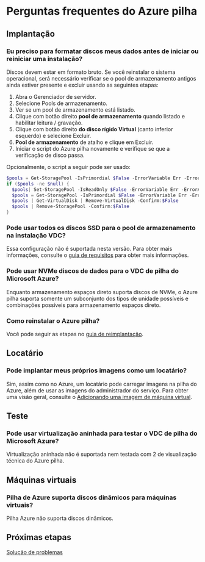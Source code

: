 <properties
    pageTitle="Perguntas frequentes do Azure pilha | Microsoft Azure"
    description="Pilha Azure perguntas frequentes."
    services="azure-stack"
    documentationCenter=""
    authors="HeathL17"
    manager="byronr"
    editor=""/>

<tags
    ms.service="azure-stack"
    ms.workload="na"
    ms.tgt_pltfrm="na"
    ms.devlang="na"
    ms.topic="article"
    ms.date="10/13/2016"
    ms.author="helaw"/>

# <a name="frequently-asked-questions-for-azure-stack"></a>Perguntas frequentes do Azure pilha

## <a name="deployment"></a>Implantação

### <a name="do-i-need-to-format-my-data-disks-before-starting-or-restarting-an-installation"></a>Eu preciso para formatar discos meus dados antes de iniciar ou reiniciar uma instalação?

Discos devem estar em formato bruto. Se você reinstalar o sistema operacional, será necessário verificar se o pool de armazenamento antigos ainda estiver presente e excluir usando as seguintes etapas:

1. Abra o Gerenciador de servidor.
2. Selecione Pools de armazenamento.
3. Ver se um pool de armazenamento está listado.
4. Clique com botão direito **pool de armazenamento** quando listado e habilitar leitura / gravação.
5. Clique com botão direito **do disco rígido Virtual** (canto inferior esquerdo) e selecione Excluir.
6. **Pool de armazenamento** de atalho e clique em Excluir.
7. Iniciar o script do Azure pilha novamente e verifique se que a verificação de disco passa.

Opcionalmente, o script a seguir pode ser usado:

```PowerShell
$pools = Get-StoragePool -IsPrimordial $False -ErrorVariable Err -ErrorAction SilentlyContinue
if ($pools -ne $null) {
  $pools| Set-StoragePool -IsReadOnly $False -ErrorVariable Err -ErrorAction SilentlyContinue
  $pools = Get-StoragePool -IsPrimordial $False -ErrorVariable Err -ErrorAction SilentlyContinue
  $pools | Get-VirtualDisk | Remove-VirtualDisk -Confirm:$False
  $pools | Remove-StoragePool -Confirm:$False
}
```

### <a name="can-i-use-all-ssd-disks-for-the-storage-pool-in-the-poc-installation"></a>Pode usar todos os discos SSD para o pool de armazenamento na instalação VDC?

Essa configuração não é suportada nesta versão.  Para obter mais informações, consulte o [guia de requisitos](azure-stack-deploy.md) para obter mais informações.

### <a name="can-i-use-nvme-data-disks-for-the-microsoft-azure-stack-poc"></a>Pode usar NVMe discos de dados para o VDC de pilha do Microsoft Azure?

Enquanto armazenamento espaços direto suporta discos de NVMe, o Azure pilha suporta somente um subconjunto dos tipos de unidade possíveis e combinações possíveis para armazenamento espaços direto. 

### <a name="how-can-i-reinstall-azure-stack"></a>Como reinstalar o Azure pilha?
Você pode seguir as etapas no [guia de reimplantação](azure-stack-redeploy.md).  

## <a name="tenant"></a>Locatário

### <a name="can-i-deploy-my-own-images-as-a-tenant"></a>Pode implantar meus próprios imagens como um locatário?

Sim, assim como no Azure, um locatário pode carregar imagens na pilha do Azure, além de usar as imagens do administrador do serviço. Para obter uma visão geral, consulte o [Adicionando uma imagem de máquina virtual](azure-stack-add-vm-image.md). 

## <a name="testing"></a>Teste

### <a name="can-i-use-nested-virtualization-to-test-the-microsoft-azure-stack-poc"></a>Pode usar virtualização aninhada para testar o VDC de pilha do Microsoft Azure?

Virtualização aninhada não é suportada nem testada com 2 de visualização técnica do Azure pilha.

## <a name="virtual-machines"></a>Máquinas virtuais

### <a name="does-azure-stack-support-dynamic-disks-for-virtual-machines"></a>Pilha de Azure suporta discos dinâmicos para máquinas virtuais?

Pilha Azure não suporta discos dinâmicos.

## <a name="next-steps"></a>Próximas etapas

[Solução de problemas](azure-stack-troubleshooting.md)
